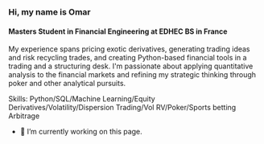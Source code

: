 ### Hi, my name is Omar 
#### Masters Student in Financial Engineering at EDHEC BS in France


My experience spans pricing exotic derivatives, generating trading ideas and risk recycling trades, and creating Python-based financial tools in a trading and a structuring desk.
I'm passionate about applying quantitative analysis to the financial markets and refining my strategic thinking through poker and other analytical pursuits.

Skills: Python/SQL/Machine Learning/Equity Derivatives/Volatility/Dispersion Trading/Vol RV/Poker/Sports betting Arbitrage

- 🔭 I’m currently working on this page. 





<!---
omardebbagh/omardebbagh is a ✨ special ✨ repository because its `README.md` (this file) appears on your GitHub profile.
You can click the Preview link to take a look at your changes.
--->

